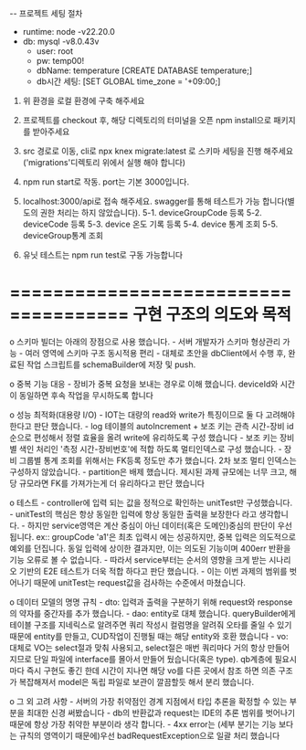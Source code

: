  -- 프로젝트 세팅 절차 
  - runtime: node -v22.20.0
  - db: mysql -v8.0.43v
      - user: root
      - pw: temp00!
      - dbName: temperature [CREATE DATABASE temperature;]
      - db시간 세팅: [SET GLOBAL time_zone = '+09:00;]

1. 위 환경을 로컬 환경에 구축 해주세요
2. 프로젝트를 checkout 후, 해당 디렉토리의 터미널을 오픈 npm install으로 패키지를 받아주세요
3. src 경로로 이동, cli로 npx knex migrate:latest 로 스키마 세팅을 진행 해주세요('migrations'디렉토리 위에서 실행 해야 합니다) 
4. npm run start로 작동. port는 기본 3000입니다.
5. localhost:3000/api로 접속 해주세요. swagger를 통해 테스트가 가능 합니다(별도의 권한 처리는 하지 않았습니다).
    5-1. deviceGroupCode 등록 
    5-2. deviceCode 등록
    5-3. device 온도 기록 등록
    5-4. device 통계 조회
    5-5. deviceGroup통계 조회

6. 유닛 테스트는 npm run test로 구동 가능합니다


=====================================
    구현 구조의 의도와 목적
=====================================
 o 스키마 빌더는 아래의 장점으로 사용 했습니다.
    - 서버 개발자가 스키마 형상관리 가능
    - 여러 영역에 스키마 구조 동시적용 편리
    - 대체로 초안을 dbClient에서 수행 후, 완료된 작업 스크립트를 schemaBuilder에 저장 및 push.

o 중복 기능 대응
    - 장비가 중복 요청을 보내는 경우로 이해 했습니다. deviceId와 시간이 동일하면 후속 작업을 무시하도록 합니다

o 성능 최적화(대용량 I/O)
    - IOT는 대량의 read와 write가 특징이므로 둘 다 고려해야 한다고 판단 했습니다.
    - log 테이블의 autoIncrement + 보조 키는 관측 시간-장비 id 순으로 편성해서 정렬 효율을 올려 write에 유리하도록 구성 했습니다
    - 보조 키는 장비별 색인 처리인 '측정 시간-장비번호'에 적합 하도록 멀티인덱스로 구성 했습니다.
    - 장비 그룹별 통계 조회를 위해서는 FK등록 정도만 추가 했습니다. 2차 보조 멀티 인덱스는 구성하지 않았습니다.
    - partition은 배제 했습니다. 제시된 과제 규모에는 너무 크고, 해당 규모라면 FK를 가져가는게 더 유리하다고 판단 했습니다

o 테스트
    - controller에 입력 되는 값을 정적으로 확인하는 unitTest만 구성했습니다.
    - unitTest의 핵심은 항상 동일한 입력에 항상 동일한 출력을 보장한다 라고 생각합니다.
    - 하지만 service영역은 계산 중심이 아닌 데이터(혹은 도메인)중심의 판단이 우선 됩니다.
        ex:: groupCode 'a1'은 최초 입력시 에는 성공하지만, 중복 입력은 의도적으로 예외를 던집니다.
            동일 입력에 상이한 결과지만, 이는 의도된 기능이며 400err 반환을 기능 오류로 볼 수 없습니다.
    - 따라서 service부터는 순서의 영향을 크게 받는 시나리오 기반의 E2E 테스트가 더욱 적합 하다고 판단 했습니다.
    - 이는 이번 과제의 범위를 벗어나기 때문에 unitTest는 request값을 검사하는 수준에서 마쳤습니다.

o 데이터 모델의 명명 규칙
    - dto: 입력과 출력을 구분하기 위해 request와 response의 약자를 중간자를 추가 했습니다.
    - dao: entity로 대체 했습니다. queryBuilder에게 테이블 구조를 지네릭스로 알려주면 쿼리 작성시
        컬럼명을 알려줘 오타를 줄일 수 있기 때문에 entity를 만들고, CUD작업이 진행될 때는 해당 entity와 호환 했습니다
    - vo: 대체로 VO는 select절과 맞춰 사용되고, select절은 매번 쿼리마다 거의 항상 만들어 지므로
        단일 파일에 interface를 몰아서 만들어 뒀습니다(혹은 type). qb계층에 필요시 마다 즉시 구현도 좋긴 한데
        시간이 지나면 해당 vo를 다른 곳에서 참조 하면 의존 구조가 복잡해져서 model은 독립 파일로 보관이 깔끔할듯 해서 분리 했습니다.

o 그 외 고려 사항
    - 서버의 가장 취약점인 경계 지점에서 타입 추론을 확정할 수 있는 부분을 최대한 신경 써봤습니다
    - db의 반환값과 request는 IDE의 추론 범위를 벗어나기 때문에 항상 가장 취약한 부분이라 생각 합니다.
    - 4xx error는 (세부 분기는 기능 보다는 규칙의 영역이기 때문에)우선 badRequestException으로 일괄 처리 했습니다